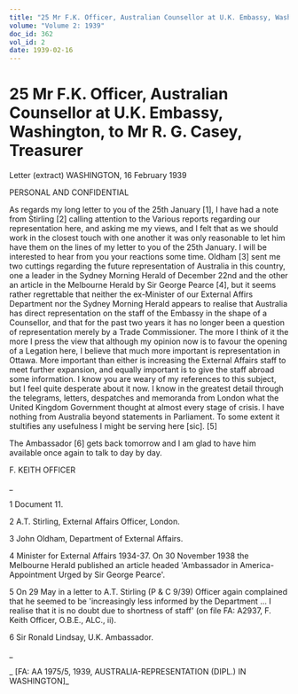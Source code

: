 ```yaml
---
title: "25 Mr F.K. Officer, Australian Counsellor at U.K. Embassy, Washington, to Mr R. G. Casey, Treasurer"
volume: "Volume 2: 1939"
doc_id: 362
vol_id: 2
date: 1939-02-16
---
```


# 25 Mr F.K. Officer, Australian Counsellor at U.K. Embassy, Washington, to Mr R. G. Casey, Treasurer

Letter (extract) WASHINGTON, 16 February 1939

PERSONAL AND CONFIDENTIAL

As regards my long letter to you of the 25th January [1], I have had a note from Stirling [2] calling attention to the Various reports regarding our representation here, and asking me my views, and I felt that as we should work in the closest touch with one another it was only reasonable to let him have them on the lines of my letter to you of the 25th January. I will be interested to hear from you your reactions some time. Oldham [3] sent me two cuttings regarding the future representation of Australia in this country, one a leader in the Sydney Morning Herald of December 22nd and the other an article in the Melbourne Herald by Sir George Pearce [4], but it seems rather regrettable that neither the ex-Minister of our External Affirs Department nor the Sydney Morning Herald appears to realise that Australia has direct representation on the staff of the Embassy in the shape of a Counsellor, and that for the past two years it has no longer been a question of representation merely by a Trade Commissioner. The more I think of it the more I press the view that although my opinion now is to favour the opening of a Legation here, I believe that much more important is representation in Ottawa. More important than either is increasing the External Affairs staff to meet further expansion, and equally important is to give the staff abroad some information. I know you are weary of my references to this subject, but I feel quite desperate about it now. I know in the greatest detail through the telegrams, letters, despatches and memoranda from London what the United Kingdom Government thought at almost every stage of crisis. I have nothing from Australia beyond statements in Parliament. To some extent it stultifies any usefulness I might be serving here [sic]. [5]

The Ambassador [6] gets back tomorrow and I am glad to have him available once again to talk to day by day.

F. KEITH OFFICER

_

1 Document 11.

2 A.T. Stirling, External Affairs Officer, London.

3 John Oldham, Department of External Affairs.

4 Minister for External Affairs 1934-37. On 30 November 1938 the Melbourne Herald published an article headed 'Ambassador in America- Appointment Urged by Sir George Pearce'.

5 On 29 May in a letter to A.T. Stirling (P &amp; C 9/39) Officer again complained that he seemed to be 'increasingly less informed by the Department ... I realise that it is no doubt due to shortness of staff' (on file FA: A2937, F. Keith Officer, O.B.E., ALC., ii).

6 Sir Ronald Lindsay, U.K. Ambassador.

_

_ [FA: AA 1975/5, 1939, AUSTRALIA-REPRESENTATION (DIPL.) IN WASHINGTON]_
